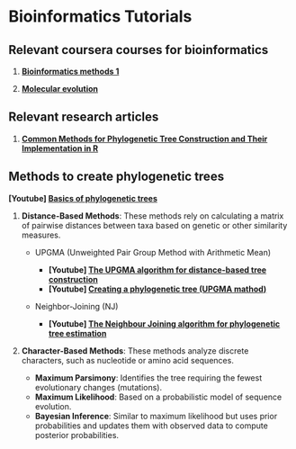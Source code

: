 # Bioinformatics Tutorials

## Relevant coursera courses for bioinformatics

1. **[Bioinformatics methods 1](https://www.coursera.org/learn/bioinformatics-methods-1)**

2. **[Molecular evolution](https://www.coursera.org/learn/molecular-evolution)**


## Relevant research articles

1. **[Common Methods for Phylogenetic Tree Construction and Their Implementation in R](https://pmc.ncbi.nlm.nih.gov/articles/PMC11117635)**

## Methods to create phylogenetic trees

**[Youtube] [Basics of phylogenetic trees](https://www.youtube.com/watch?v=vi8v3bjTazc)**

1. **Distance-Based Methods**: These methods rely on calculating a matrix of pairwise distances between taxa based on genetic or other similarity measures.

   * UPGMA (Unweighted Pair Group Method with Arithmetic Mean)
      * **[Youtube] [The UPGMA algorithm for distance-based tree construction](https://www.youtube.com/watch?v=061ukTACDvY)**
      * **[Youtube] [Creating a phylogenetic tree (UPGMA mathod)](https://www.youtube.com/watch?v=09eD4A_HxVQ)** 

   * Neighbor-Joining (NJ)
      - **[Youtube] [The Neighbour Joining algorithm for phylogenetic tree estimation](https://www.youtube.com/watch?v=7tn90VWGmV4)**

2. **Character-Based Methods**: These methods analyze discrete characters, such as nucleotide or amino acid sequences.

   * **Maximum Parsimony**: Identifies the tree requiring the fewest evolutionary changes (mutations).
   * **Maximum Likelihood**: Based on a probabilistic model of sequence evolution.
   * **Bayesian Inference**: Similar to maximum likelihood but uses prior probabilities and updates them with observed data to compute posterior probabilities.
